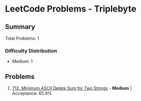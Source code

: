 # LeetCode Problems - Triplebyte

## Summary
Total Problems: 1

### Difficulty Distribution

- Medium: 1

## Problems

1. [712. Minimum ASCII Delete Sum for Two Strings](https://leetcode.com/problems/minimum-ascii-delete-sum-for-two-strings/) - **Medium** | Acceptance: 65.9%